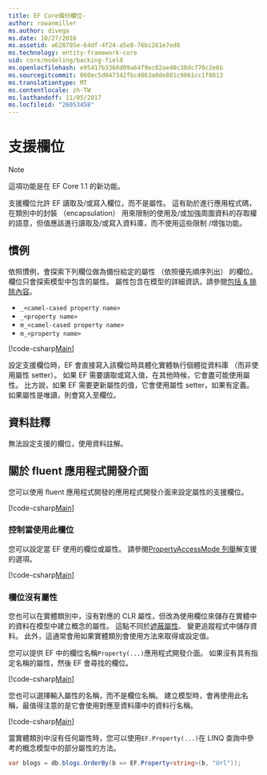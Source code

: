 ```yaml
---
title: EF Core備份欄位-
author: rowanmiller
ms.author: divega
ms.date: 10/27/2016
ms.assetid: a628795e-64df-4f24-a5e8-76bc261e7ed8
ms.technology: entity-framework-core
uid: core/modeling/backing-field
ms.openlocfilehash: e95417b3368d09a64f9ec02ae40c38dc770c2e6b
ms.sourcegitcommit: 860ec5d047342fbc4063a0de881c9861cc1f8813
ms.translationtype: MT
ms.contentlocale: zh-TW
ms.lasthandoff: 11/05/2017
ms.locfileid: "26053458"
---
```

# <a name="backing-fields"></a>支援欄位

> [!NOTE]  
> 這項功能是在 EF Core 1.1 的新功能。

支援欄位允許 EF 讀取及/或寫入欄位，而不是屬性。 這有助於進行應用程式碼，在類別中的封裝 （encapsulation） 用來限制的使用及/或加強周圍資料的存取權的語意，但值應該進行讀取及/或寫入資料庫，而不使用這些限制 /增強功能。

## <a name="conventions"></a>慣例

依照慣例，會探索下列欄位做為備份給定的屬性 （依照優先順序列出） 的欄位。 欄位只會探索模型中包含的屬性。 屬性包含在模型的詳細資訊，請參閱[包括 & 排除內容](included-properties.md)。

* `_<camel-cased property name>`
* `_<property name>`
* `m_<camel-cased property name>`
* `m_<property name>`

[!code-csharp[Main](../../../samples/core/Modeling/Conventions/Samples/BackingField.cs#Sample)]

設定支援欄位時，EF 會直接寫入該欄位時具體化實體執行個體從資料庫 （而非使用屬性 setter）。 如果 EF 需要讀取或寫入值，在其他時候，它會盡可能使用屬性。 比方說，如果 EF 需要更新屬性的值，它會使用屬性 setter，如果有定義。 如果屬性是唯讀，則會寫入至欄位。

## <a name="data-annotations"></a>資料註釋

無法設定支援的欄位，使用資料註解。

## <a name="fluent-api"></a>關於 fluent 應用程式開發介面

您可以使用 fluent 應用程式開發的應用程式開發介面來設定屬性的支援欄位。

[!code-csharp[Main](../../../samples/core/Modeling/FluentAPI/Samples/BackingField.cs#Sample)]

### <a name="controlling-when-the-field-is-used"></a>控制當使用此欄位

您可以設定當 EF 使用的欄位或屬性。 請參閱[PropertyAccessMode 列舉](https://docs.microsoft.com/dotnet/api/microsoft.entityframeworkcore.propertyaccessmode)解支援的選項。

[!code-csharp[Main](../../../samples/core/Modeling/FluentAPI/Samples/BackingFieldAccessMode.cs#Sample)]

### <a name="fields-without-a-property"></a>欄位沒有屬性

您也可以在實體類別中，沒有對應的 CLR 屬性，但改為使用欄位來儲存在實體中的資料在模型中建立概念的屬性。 這點不同於[遮蔽屬性](shadow-properties.md)、 變更追蹤程式中儲存資料。 此外，這通常會用如果實體類別會使用方法來取得或設定值。

您可以提供 EF 中的欄位名稱`Property(...)`應用程式開發介面。 如果沒有具有指定名稱的屬性，然後 EF 會尋找的欄位。

[!code-csharp[Main](../../../samples/core/Modeling/FluentAPI/Samples/BackingFieldNoProperty.cs#Sample)]

您也可以選擇輸入屬性的名稱，而不是欄位名稱。 建立模型時，會再使用此名稱，最值得注意的是它會使用對應至資料庫中的資料行名稱。

[!code-csharp[Main](../../../samples/core/Modeling/FluentAPI/Samples/BackingFieldConceptualProperty.cs#Sample)]

當實體類別中沒有任何屬性時，您可以使用`EF.Property(...)`在 LINQ 查詢中參考的概念模型中的部分屬性的方法。

``` csharp
var blogs = db.blogs.OrderBy(b => EF.Property<string>(b, "Url"));
```

